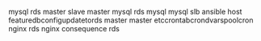 mysql rds master slave master mysql rds mysql mysql slb ansible host featuredbconfigupdatetords master master etccrontabcrondvarspoolcron nginx rds nginx consequence rds